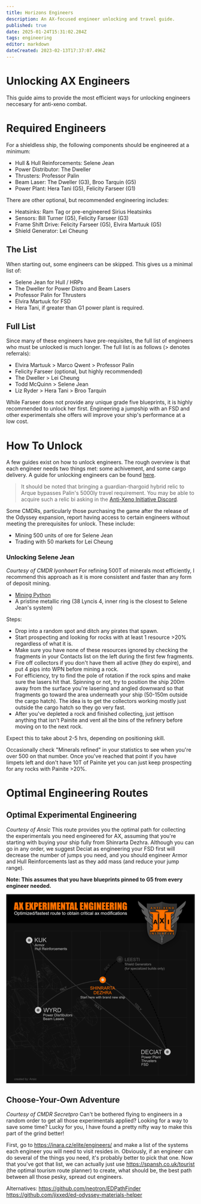 ```yaml
---
title: Horizons Engineers
description: An AX-focused engineer unlocking and travel guide.
published: true
date: 2025-01-24T15:31:02.284Z
tags: engineering
editor: markdown
dateCreated: 2023-02-13T17:37:07.496Z
---
```


# Unlocking AX Engineers
This guide aims to provide the most efficient ways for unlocking engineers neccesary for anti-xeno combat.

# Required Engineers
For a shieldless ship, the following components should be engineered at a minimum:
- Hull & Hull Reinforcements: Selene Jean
- Power Distributor: The Dweller
- Thrusters: Professor Palin
- Beam Laser: The Dweller (G3), Broo Tarquin (G5)
- Power Plant: Hera Tani (G5), Felicity Farseer (G1)

There are other optional, but recommended engineering includes:
- Heatsinks: Ram Tag or pre-engineered Sirius Heatsinks
- Sensors: Bill Turner (G5), Felicity Farseer (G3)
- Frame Shift Drive: Felicity Farseer (G5), Elvira Martuuk (G5)
- Shield Generator: Lei Cheung
## The List
When starting out, some engineers can be skipped. This gives us a minimal list of:
- Selene Jean for Hull / HRPs
- The Dweller for Power Distro and Beam Lasers
- Professor Palin for Thrusters
- Elvira Martuuk for FSD
- Hera Tani, if greater than G1 power plant is required.

## Full List
Since many of these engineers have pre-requisites, the full list of engineers who must be unlocked is much longer. The full list is as follows (> denotes referrals):
- Elvira Martuuk > Marco Qwent > Professor Palin
- Felicity Farseer (optional, but highly recommended)
- The Dweller > Lei Cheung
- Todd McQuinn > Selene Jean
- Liz Ryder > Hera Tani > Broo Tarquin

While Farseer does not provide any unique grade five blueprints, it is highly recommended to unlock her first. Engineering a jumpship with an FSD and other experimentals she offers will improve your ship's performance at a low cost.

# How To Unlock
A few guides exist on how to unlock engineers. The rough overview is that each engineer needs two things met: some achivement, and some cargo delivery. A guide for unlocking engineers can be found [here](https://cmdrs-toolbox.com/guides/engineering-unlock).

> It should be noted that bringing a guardian-thargoid hybrid relic to Arque bypasses Palin's 5000ly travel requirement.  You may be able to acquire such a relic bi asking in the [Anti-Xeno Initiative Discord](https://discord.gg/antixenoinitiative).

Some CMDRs, particularly those purchasing the game after the release of the Odyssey expansion, report having access to certain engineers without meeting the prerequisites for unlock. These include:

- Mining 500 units of ore for Selene Jean
- Trading with 50 markets for Lei Cheung


### Unlocking Selene Jean
*Courtesy of CMDR lyonhaert* For refining 500T of minerals most efficiently, I recommend this approach as it is more consistent and faster than any form of deposit mining.

- [Mining Python](https://edsy.org/s/vKyp6nR)
- A pristine metallic ring (38 Lyncis 4, inner ring is the closest to Selene Jean's system)

Steps:
- Drop into a random spot and ditch any pirates that spawn.
- Start prospecting and looking for rocks with at least 1 resource >20% regardless of what it is.
- Make sure you have none of these resources ignored by checking the fragments in your Contacts list on the left during the first few fragments.
- Fire off collectors if you don't have them all active (they do expire), and put 4 pips into WPN before mining a rock.
- For efficiency, try to find the pole of rotation if the rock spins and make sure the lasers hit that. Spinning or not, try to position the ship 200m away from the surface you're lasering and angled downward so that fragments go toward the area underneath your ship (50-150m outside the cargo hatch). The idea is to get the collectors working mostly just outside the cargo hatch so they go very fast.
- After you've depleted a rock and finished collecting, just jettison anything that isn't Painite and vent all the bins of the refinery before moving on to the next rock.

Expect this to take about 2-5 hrs, depending on positioning skill.

Occasionally check "Minerals refined" in your statistics to see when you're over 500 on that number. Once you've reached that point if you have limpets left and don't have 10T of Painite yet you can just keep prospecting for any rocks with Painite >20%.


# Optimal Engineering Routes
## Optimal Experimental Engineering
*Courtesy of Ansic* This route provides you the optimal path for collecting the experimentals you need engineered for AX, assuming that you're starting with buying your ship fully from Shinrarta Dezhra. Although you can go in any order, we suggest Deciat as engineering your FSD first will decrease the number of jumps you need, and you should engineer Armor and Hull Reinforcements last as they add mass (and reduce your jump range).

**Note: This assumes that you have blueprints pinned to G5 from every engineer needed.**

![ax_experimental_optimal.png](/img/ax_experimental_optimal.png)



## Choose-Your-Own Adventure
*Courtesy of CMDR Secretpro* Can't be bothered flying to engineers in a random order to get all those experimentals applied? Looking for a way to save some time? Lucky for you, I have found a pretty nifty way to make this part of the grind better!

First, go to https://inara.cz/elite/engineers/ and make a list of the systems each engineer you will need to visit resides in. Obviously, if an engineer can do several of the things you need, it's probably better to pick that one. Now that you've got that list, we can actually just use https://spansh.co.uk/tourist (the optimal tourism route planner) to create, what should be, the best path between all those pesky, spread out engineers.

Alternatives: https://github.com/neotron/EDPathFinder https://github.com/jixxed/ed-odyssey-materials-helper

